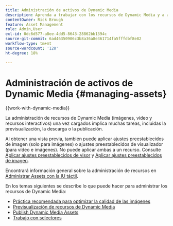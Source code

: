 ```yaml
---
title: Administración de activos de Dynamic Media
description: Aprenda a trabajar con los recursos de Dynamic Media y a administrarlos mediante flujos de trabajo como la previsualización, la descarga o la publicación.
contentOwner: Rick Brough
feature: Asset Management
role: Admin,User
exl-id: 0dc6d577-a8ee-4dd5-8643-28862bb1394c
source-git-commit: 6ad46350906c3b8a36a8e361714fa5fffdbf8e82
workflow-type: tm+mt
source-wordcount: '128'
ht-degree: 18%

---
```


# Administración de activos de Dynamic Media {#managing-assets}

{{work-with-dynamic-media}}

La administración de recursos de Dynamic Media (imágenes, vídeo y recursos interactivos) una vez cargados implica muchas tareas, incluidas la previsualización, la descarga o la publicación.

Al obtener una vista previa, también puede aplicar ajustes preestablecidos de imagen (solo para imágenes) o ajustes preestablecidos de visualizador (para vídeo e imágenes). No puede aplicar ambas a un recurso. Consulte [Aplicar ajustes preestablecidos de visor](viewer-presets.md) y [Aplicar ajustes preestablecidos de imagen](image-presets.md).

Encontrará información general sobre la administración de recursos en [Administrar Assets con la IU táctil](/help/assets/manage-digital-assets.md).

En los temas siguientes se describe lo que puede hacer para administrar los recursos de Dynamic Media:

* [Práctica recomendada para optimizar la calidad de las imágenes](best-practices-for-optimizing-the-quality-of-your-images.md)
* [Previsualización de recursos de Dynamic Media](previewing-assets.md)
* [Publish Dynamic Media Assets](publishing-dynamicmedia-assets.md)
* [Trabajo con selectores](working-with-selectors.md)

